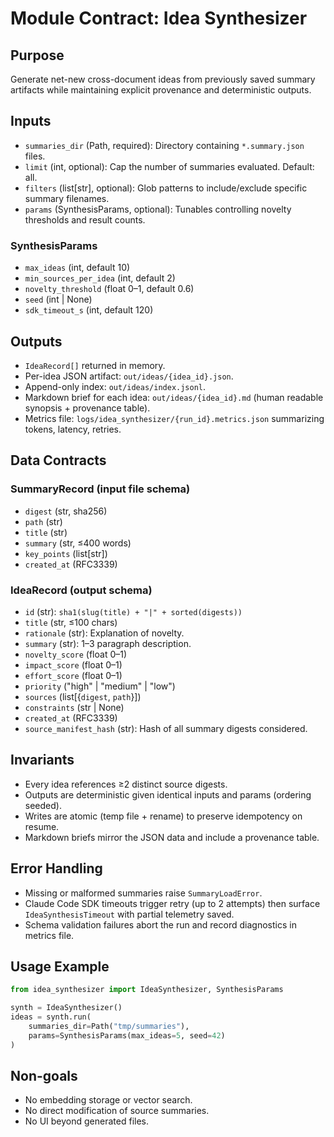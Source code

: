 # Module Contract: Idea Synthesizer

## Purpose
Generate net-new cross-document ideas from previously saved summary artifacts while maintaining explicit provenance and deterministic outputs.

## Inputs
- `summaries_dir` (Path, required): Directory containing `*.summary.json` files.
- `limit` (int, optional): Cap the number of summaries evaluated. Default: all.
- `filters` (list[str], optional): Glob patterns to include/exclude specific summary filenames.
- `params` (SynthesisParams, optional): Tunables controlling novelty thresholds and result counts.

### SynthesisParams
- `max_ideas` (int, default 10)
- `min_sources_per_idea` (int, default 2)
- `novelty_threshold` (float 0–1, default 0.6)
- `seed` (int | None)
- `sdk_timeout_s` (int, default 120)

## Outputs
- `IdeaRecord[]` returned in memory.
- Per-idea JSON artifact: `out/ideas/{idea_id}.json`.
- Append-only index: `out/ideas/index.jsonl`.
- Markdown brief for each idea: `out/ideas/{idea_id}.md` (human readable synopsis + provenance table).
- Metrics file: `logs/idea_synthesizer/{run_id}.metrics.json` summarizing tokens, latency, retries.

## Data Contracts

### SummaryRecord (input file schema)
- `digest` (str, sha256)
- `path` (str)
- `title` (str)
- `summary` (str, ≤400 words)
- `key_points` (list[str])
- `created_at` (RFC3339)

### IdeaRecord (output schema)
- `id` (str): `sha1(slug(title) + "|" + sorted(digests))`
- `title` (str, ≤100 chars)
- `rationale` (str): Explanation of novelty.
- `summary` (str): 1–3 paragraph description.
- `novelty_score` (float 0–1)
- `impact_score` (float 0–1)
- `effort_score` (float 0–1)
- `priority` ("high" | "medium" | "low")
- `sources` (list[{`digest`, `path`}])
- `constraints` (str | None)
- `created_at` (RFC3339)
- `source_manifest_hash` (str): Hash of all summary digests considered.

## Invariants
- Every idea references ≥2 distinct source digests.
- Outputs are deterministic given identical inputs and params (ordering seeded).
- Writes are atomic (temp file + rename) to preserve idempotency on resume.
- Markdown briefs mirror the JSON data and include a provenance table.

## Error Handling
- Missing or malformed summaries raise `SummaryLoadError`.
- Claude Code SDK timeouts trigger retry (up to 2 attempts) then surface `IdeaSynthesisTimeout` with partial telemetry saved.
- Schema validation failures abort the run and record diagnostics in metrics file.

## Usage Example
```python
from idea_synthesizer import IdeaSynthesizer, SynthesisParams

synth = IdeaSynthesizer()
ideas = synth.run(
    summaries_dir=Path("tmp/summaries"),
    params=SynthesisParams(max_ideas=5, seed=42)
)
```

## Non-goals
- No embedding storage or vector search.
- No direct modification of source summaries.
- No UI beyond generated files.
